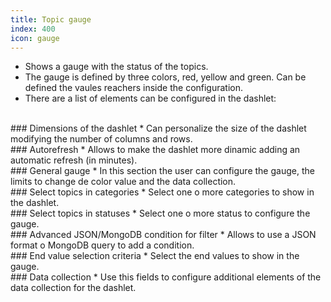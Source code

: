 ```yaml
---
title: Topic gauge
index: 400
icon: gauge
---
```

* Shows a gauge with the status of the topics.
* The gauge is defined by three colors, red, yellow and green. Can be defined the vaules reachers inside the configuration.
* There are a list of elements can be configured in the dashlet:

<br />
### Dimensions of the dashlet
* Can personalize the size of the dashlet modifying the number of columns and rows.

<br />
### Autorefresh
* Allows to make the dashlet more dinamic adding an automatic refresh (in minutes).

<br />
### General gauge
* In this section the user can configure the gauge, the limits to change de color value and the data collection.


<br />
### Select topics in categories
* Select one o more categories to show in the dashlet.


<br />
### Select topics in statuses
* Select one o more status to configure the gauge.


<br />
### Advanced JSON/MongoDB condition for filter
* Allows to use a JSON format o MongoDB query to add a condition. 


<br />
### End value selection criteria
* Select the end values to show in the gauge.

<br />
### Data collection
* Use this fields to configure additional elements of the data collection for the dashlet.